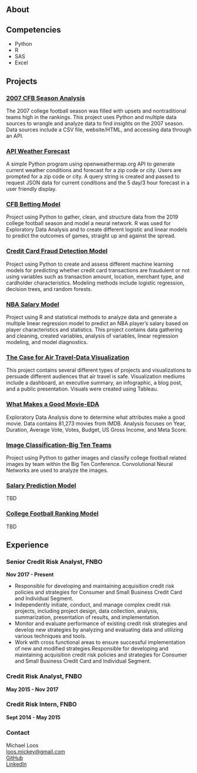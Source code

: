 ## About 


## Competencies
- Python
- R
- SAS
- Excel

## Projects

### [2007 CFB Season Analysis](https://github.com/michaelloos/Portfolio/tree/main/2007%20CFB%20Season) 
The 2007 college football season was filled with upsets and nontraditional teams high in the rankings. This project uses Python and multiple data sources to wrangle and analyze data to find insights on the 2007 season. Data sources include a CSV file, website/HTML, and accessing data through an API. 

### [API Weather Forecast](https://github.com/michaelloos/Portfolio/tree/main/API%20Weather%20Forecast) 
A simple Python program using openweathermap.org API to generate current weather conditions and forecast for a zip code or city. Users are prompted for a zip code or city. A query string is created and passed to request JSON data for current conditions and the 5 day/3 hour forecast in a user friendly display.

### [CFB Betting Model](https://github.com/michaelloos/Portfolio/tree/main/CFB%20Betting%20Model) 
Project using Python to gather, clean, and structure data from the 2019 college football season and model a neural network. R was used for Exploratory Data Analysis and to create different logistic and linear models to predict the outcomes of games, straight up and against the spread.

### [Credit Card Fraud Detection Model](https://github.com/michaelloos/Portfolio/tree/main/Credit%20Card%20Fraud%20Detection)
Project using Python to create and assess different machine learning models for predicting whether credit card transactions are fraudulent or not using variables such as transaction amount, location, merchant type, and cardholder characteristics. Modeling methods include logistic regression, decision trees, and random forests.

### [NBA Salary Model](https://github.com/michaelloos/Portfolio/tree/main/NBA%20Salary%20Model)
Project using R and statistical methods to analyze data and generate a multiple linear regression model to predict an NBA player’s salary based on player characteristics and statistics. This project contains data gathering and cleaning, created variables, analysis of variables, linear regression modeling, and model diagnostics.  

### [The Case for Air Travel-Data Visualization](https://github.com/michaelloos/Portfolio/tree/main/The%20Case%20for%20Air%20Travel-Data%20Visualization)
This project contains several different types of projects and visualizations to persuade different audiences that air travel is safe. Visualization mediums include a dashboard, an executive summary, an infographic, a blog post, and a public presentation. Visuals were created using Tableau.

### [What Makes a Good Movie-EDA](https://github.com/michaelloos/Portfolio/tree/main/What%20Makes%20a%20Good%20Movie)
Exploratory Data Analysis done to determine what attributes make a good movie. Data contains 81,273 movies from IMDB. Analysis focuses on Year, Duration, Average Vote, Votes, Budget, US Gross Income, and Meta Score.

### [Image Classification-Big Ten Teams]()
Project using Python to gather images and classify college football related images by team within the Big Ten Conference. Convolutional Neural Networks are used to analyze the images.

### [Salary Prediction Model]()
TBD

### [College Football Ranking Model]()
TBD


## Experience
### Senior Credit Risk Analyst, FNBO
  **Nov 2017 - Present**
- Responsible for developing and maintaining acquisition credit risk policies and strategies for Consumer and Small Business Credit Card and Individual Segment.
- Independently initiate, conduct, and manage complex credit risk projects, including project design, data collection, analysis, summarization, presentation of results, and implementation.
- Monitor and evaluate performance of existing credit risk strategies and develop new strategies by analyzing and evaluating data and utilizing various techniques and tools.
- Work with cross functional areas to ensure successful implementation of new and modified strategies.Responsible for developing and maintaining acquisition credit risk policies and strategies for Consumer and Small Business Credit Card and Individual Segment. 

### Credit Risk Analyst, FNBO 
  **May 2015 - Nov 2017**

### Credit Risk Intern, FNBO
  **Sept 2014 - May 2015**


### Contact
Michael Loos\
loos.mickey@gmail.com \
[GitHub](https://github.com/michaelloos/portfolio) \
[LinkedIn](https://www.linkedin.com/in/michael-loos-49106750) 
